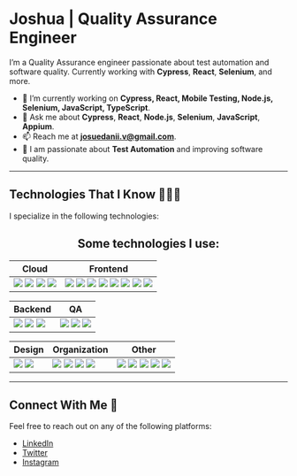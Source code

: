 # Joshua | Quality Assurance Engineer

I’m a Quality Assurance engineer passionate about test automation and software quality. Currently working with **Cypress**, **React**, **Selenium**, and more.

- 🔭 I’m currently working on **Cypress, React, Mobile Testing, Node.js, Selenium, JavaScript, TypeScript**.
- 💬 Ask me about **Cypress**, **React**, **Node.js**, **Selenium**, **JavaScript**, **Appium**.
- 📫 Reach me at **josuedanii.v@gmail.com**.
- 🎯 I am passionate about **Test Automation** and improving software quality.

---

## Technologies That I Know 👨🏻‍💻

I specialize in the following technologies:

<h2 align="center"> Some technologies I use: </h2>

<div align="center">
  
| Cloud | Frontend |
| ------| -------- |
| <!-- CLOUD --> <!-- Digital Ocean --> <img src="https://img.shields.io/badge/Digital_Ocean-0080FF?style=for-the-badge&logo=DigitalOcean&logoColor=white" /> <!-- Github Actions --> <img src="https://img.shields.io/badge/GitHub_Actions-2088FF?style=for-the-badge&logo=github-actions&logoColor=white" /> <!-- Jenkins --> <img src="https://img.shields.io/badge/Jenkins-D24939?style=for-the-badge&logo=Jenkins&logoColor=white" /> <!-- Kubernetes --> <img src="https://img.shields.io/badge/kubernetes-326ce5.svg?&style=for-the-badge&logo=kubernetes&logoColor=white" />                                | <!-- FRONTEND --> <!-- NextJS --> <img src="https://img.shields.io/badge/next%20js-000000?style=for-the-badge&logo=nextdotjs&logoColor=white" /> <!-- ReactJS --> <img src="https://img.shields.io/badge/React-20232A?style=for-the-badge&logo=react&logoColor=61DAFB" /> <!-- HTML5 --> <img src="https://img.shields.io/badge/HTML5-E34F26?style=for-the-badge&logo=html5&logoColor=white" /> <!-- CSS --> <img src="https://img.shields.io/badge/CSS3-1572B6?style=for-the-badge&logo=css3&logoColor=white" /> <!-- Tailwind --> <img src="https://img.shields.io/badge/Tailwind_CSS-38B2AC?style=for-the-badge&logo=tailwind-css&logoColor=white" /> <!-- Sass --> <img src="https://img.shields.io/badge/Sass-CC6699?style=for-the-badge&logo=sass&logoColor=white" /> <!-- Typescript --> <img src="https://img.shields.io/badge/TypeScript-007ACC?style=for-the-badge&logo=typescript&logoColor=white" /> <!-- Javascript --> <img src="https://img.shields.io/badge/JavaScript-323330?style=for-the-badge&logo=javascript&logoColor=F7DF1E" />                                                          |

</div>

<div align="center"> 
  
| Backend | QA |
| ------- | -- |
| <!-- BACKEND --> <!-- NestJS --> <img src="https://img.shields.io/badge/nestjs-E0234E?style=for-the-badge&logo=nestjs&logoColor=white" /> <!-- Strapi --> <img src="https://img.shields.io/badge/strapi-2F2E8B?style=for-the-badge&logo=strapi&logoColor=white" /> <!-- Docker --> <img src="https://img.shields.io/badge/Docker-2CA5E0?style=for-the-badge&logo=docker&logoColor=white" />                                                        | <!-- QA --> <img src="https://img.shields.io/badge/Cypress-17202C?style=for-the-badge&logo=cypress&logoColor=white" /> <img src="https://img.shields.io/badge/Jest-C21325?style=for-the-badge&logo=jest&logoColor=white" /> <!-- Postman --> <img src="https://img.shields.io/badge/Postman-FF6C37?style=for-the-badge&logo=Postman&logoColor=white" /> |
  
</div>


| Design | Organization | Other |
| ------ | ------------ | ----- |
| <!-- AdobeXD --> <img src="https://img.shields.io/badge/Adobe%20XD-470137?style=for-the-badge&logo=Adobe%20XD&logoColor=#FF61F6" /> <img src="https://img.shields.io/badge/Figma-F24E1E?style=for-the-badge&logo=figma&logoColor=white" />                                                                        | <!-- ORGANITAZION --> <img src="https://img.shields.io/badge/Jira-0052CC?style=for-the-badge&logo=Jira&logoColor=white" /> <!-- Slack --> <img src="https://img.shields.io/badge/Slack-4A154B?style=for-the-badge&logo=slack&logoColor=white" /> <!-- Notion --> <img src="https://img.shields.io/badge/Notion-000000?style=for-the-badge&logo=notion&logoColor=white" /> <!-- Trello --> <img src="https://img.shields.io/badge/Trello-0052CC?style=for-the-badge&logo=trello&logoColor=white" />                                                                                                           |<!-- OTHER --> <!-- Vercel --> <img src="https://img.shields.io/badge/Vercel-000000?style=for-the-badge&logo=vercel&logoColor=white" /> <!-- astro --> <img src="https://img.shields.io/badge/Astro-0C1222?style=for-the-badge&logo=astro&logoColor=FDFDFE" /> <!-- Angular --> <img src="https://img.shields.io/badge/Angular-DD0031?style=for-the-badge&logo=angular&logoColor=white" /> <!-- Markdown --> <img src="https://img.shields.io/badge/Markdown-000000?style=for-the-badge&logo=markdown&logoColor=white" /> <!-- ChatGPT --> <img src="https://img.shields.io/badge/ChatGPT-74aa9c?style=for-the-badge&logo=openai&logoColor=white" /> |

---

## Connect With Me 🤝

Feel free to reach out on any of the following platforms:
- [LinkedIn](https://www.linkedin.com/in/josue-venegas-116608241/)
- [Twitter](https://x.com/Peluchitoxx)
- [Instagram](https://www.instagram.com/josuedanii_v/)